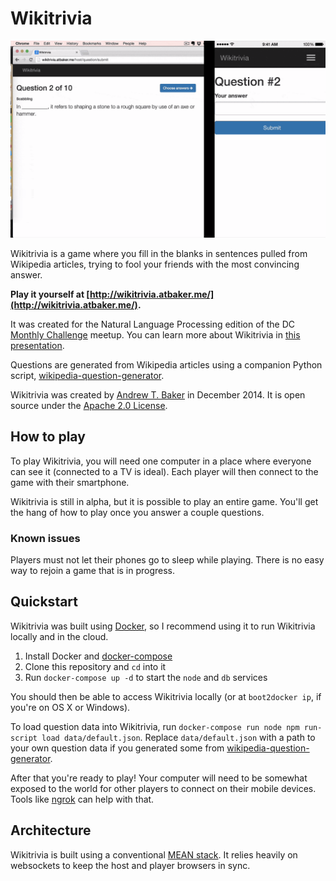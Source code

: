 Wikitrivia
==========

<p align="center">
    <img src="wikitrivia-preview.gif" alt="Wikitrivia preview" title="Wikitrivia" style="max-width:100%;">
</p>

Wikitrivia is a game where you fill in the blanks in sentences pulled from Wikipedia articles, trying to fool your friends with the most convincing answer.

**Play it yourself at [http://wikitrivia.atbaker.me/](http://wikitrivia.atbaker.me/).**

It was created for the Natural Language Processing edition of the DC [Monthly Challenge](http://www.meetup.com/TrackMaven-Monthly-Challenge/events/218683569/) meetup. You can learn more about Wikitrivia in [this presentation](http://slides.com/atbaker/trackmaven-monthly-challenge-demo).

Questions are generated from Wikipedia articles using a companion Python script, [wikipedia-question-generator](https://github.com/atbaker/wikipedia-question-generator).

Wikitrivia was created by [Andrew T. Baker](http://andrewtorkbaker.com/) in December 2014. It is open source under the [Apache 2.0 License](LICENSE).

How to play
-----------

To play Wikitrivia, you will need one computer in a place where everyone can see it (connected to a TV is ideal). Each player will then connect to the game with their smartphone.

Wikitrivia is still in alpha, but it is possible to play an entire game. You'll get the hang of how to play once you answer a couple questions.

### Known issues

Players must not let their phones go to sleep while playing. There is no easy way to rejoin a game that is in progress.

Quickstart
----------

Wikitrivia was built using [Docker](https://www.docker.com/), so I recommend using it to run Wikitrivia locally and in the cloud.

1. Install Docker and [docker-compose](https://docs.docker.com/compose/)
1. Clone this repository and `cd` into it
1. Run `docker-compose up -d` to start the `node` and `db` services

You should then be able to access Wikitrivia locally (or at `boot2docker ip`, if you're on OS X or Windows).

To load question data into Wikitrivia, run `docker-compose run node npm run-script load data/default.json`. Replace `data/default.json` with a path to your own question data if you generated some from [wikipedia-question-generator](https://github.com/atbaker/wikipedia-question-generator).

After that you're ready to play! Your computer will need to be somewhat exposed to the world for other players to connect on their mobile devices. Tools like [ngrok](https://ngrok.com/) can help with that.

Architecture
------------

Wikitrivia is built using a conventional [MEAN stack](http://mean.io/). It relies heavily on websockets to keep the host and player browsers in sync.
